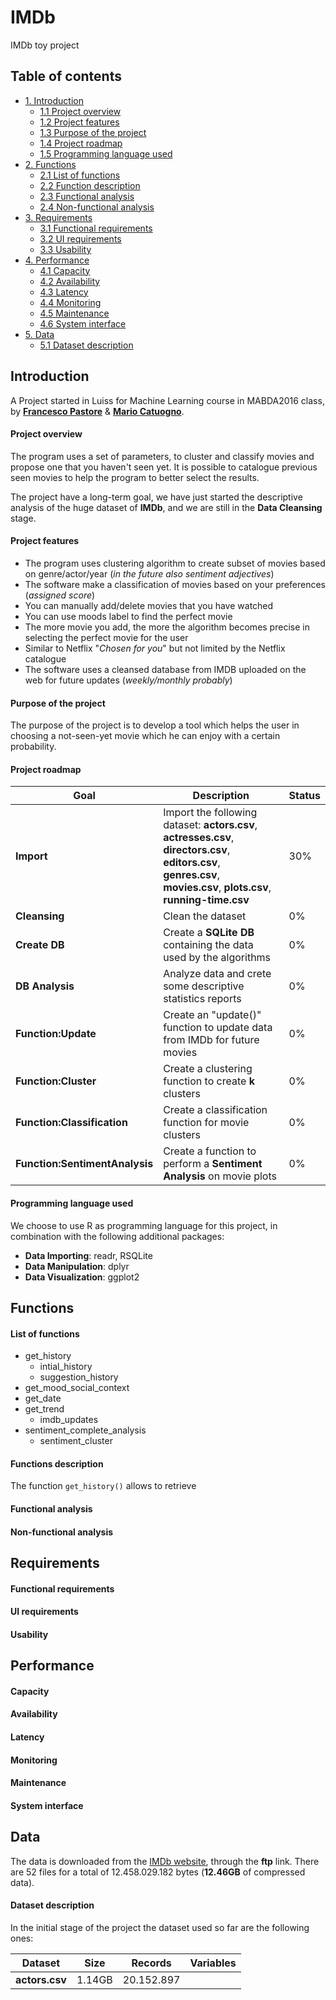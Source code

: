# IMDb
IMDb toy project

## Table of contents

* [1. Introduction](#introduction)
    * [1.1 Project overview](#project-overview)
    * [1.2 Project features](#project-features)
    * [1.3 Purpose of the project](#purpose-of-the-project)
    * [1.4 Project roadmap](#project-roadmap)
    * [1.5 Programming language used](#programming-language-used)
* [2. Functions](#functions)
    * [2.1 List of functions](#list-of-functions)
    * [2.2 Function description](#function-description)
    * [2.3 Functional analysis](#functional-analysis)
    * [2.4 Non-functional analysis](#non-functional-analysis)
* [3. Requirements](#requirements)
    * [3.1 Functional requirements](#functional-requirements)
    * [3.2 UI requirements](#ui-requirements)
    * [3.3 Usability](#usability)
* [4. Performance](#performance)
    * [4.1 Capacity](#capacity)
    * [4.2 Availability](#availability)
    * [4.3 Latency](#latency)
    * [4.4 Monitoring](#monitoring)
    * [4.5 Maintenance](#maintenance)
    * [4.6 System interface](#system-interface)
* [5. Data](#data)
    * [5.1 Dataset description](#dataset-description)

## Introduction

A Project started in Luiss for Machine Learning course in MABDA2016 class, by [__Francesco Pastore__](https://github.com/fgpastore) & [__Mario Catuogno__](https://github.com/MarioCatuogno).

#### Project overview

The program uses a set of parameters, to cluster and classify movies and propose one that you haven't seen yet. It is possible to catalogue previous seen movies to help the program to better select the results.

The project have a long-term goal, we have just started the descriptive analysis of the huge dataset of **IMDb**, and we are still in the **Data Cleansing** stage.

#### Project features

* The program uses clustering algorithm to create subset of movies based on genre/actor/year (*in the future also sentiment adjectives*)
* The software make a classification of movies based on your preferences (*assigned score*)
* You can manually add/delete movies that you have watched
* You can use moods label to find the perfect movie
* The more movie you add, the more the algorithm becomes precise in selecting the perfect movie for the user
* Similar to Netflix "*Chosen for you*" but not limited by the Netflix catalogue
* The software uses a cleansed database from IMDB uploaded on the web for future updates (*weekly/monthly probably*)

#### Purpose of the project

The purpose of the project is to develop a tool which helps the user in choosing a not-seen-yet movie which he can enjoy with a certain probability.

#### Project roadmap

Goal | Description | Status
--- | --- | ---
__Import__ | Import the following dataset: **actors.csv**, **actresses.csv**, **directors.csv**, **editors.csv**, **genres.csv**, **movies.csv**, **plots.csv**, **running-time.csv** | 30%
__Cleansing__ | Clean the dataset | 0%
__Create DB__ | Create a **SQLite DB** containing the data used by the algorithms | 0%
__DB Analysis__ | Analyze data and crete some descriptive statistics reports | 0%
__Function:Update__ | Create an "update()" function to update data from IMDb for future movies | 0%
__Function:Cluster__ | Create a clustering function to create **k** clusters | 0%
__Function:Classification__ | Create a classification function for movie clusters | 0%
__Function:SentimentAnalysis__ | Create a function to perform a **Sentiment Analysis** on movie plots | 0%

#### Programming language used

We choose to use R as programming language for this project, in combination with the following additional packages:

* __Data Importing__: readr, RSQLite
* __Data Manipulation__: dplyr
* __Data Visualization__: ggplot2

## Functions

#### List of functions
* get_history
    * intial_history
    * suggestion_history
* get_mood_social_context
* get_date
* get_trend
    * imdb_updates
* sentiment_complete_analysis
    * sentiment_cluster

#### Functions description

The function `get_history()` allows to retrieve

#### Functional analysis

#### Non-functional analysis

## Requirements

#### Functional requirements

#### UI requirements

#### Usability

## Performance

#### Capacity

#### Availability

#### Latency

#### Monitoring

#### Maintenance

#### System interface

## Data

The data is downloaded from the [IMDb website](http://www.imdb.com/interfaces), through the **ftp** link. There are 52 files for a total of 12.458.029.182 bytes (**12.46GB** of compressed data).

#### Dataset description

In the initial stage of the project the dataset used so far are the following ones:

Dataset | Size | Records | Variables
--- | --- | --- | ---
__actors.csv__ | 1.14GB | 20.152.897 |
